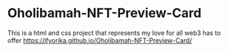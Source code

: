 # Oholibamah-NFT-Preview-Card
This is a html and css project that represents my love for all web3 has to offer
https://ifyorika.github.io/Oholibamah-NFT-Preview-Card/
